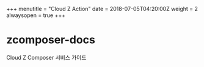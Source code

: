 +++
menutitle = "Cloud Z Action"
date = 2018-07-05T04:20:00Z
weight = 2
alwaysopen = true
+++

# zcomposer-docs
Cloud Z Composer 서비스 가이드
